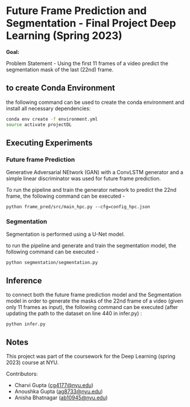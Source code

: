 # Future Frame Prediction and Segmentation - Final Project Deep Learning (Spring 2023)

**Goal:**

Problem Statement - Using the first 11 frames of a video predict the segmentation mask of the last (22nd) frame.

## to create Conda Environment 

the following command can be used to create the conda environment and install all necessary dependencies:
```bash
conda env create -f environment.yml
source activate projectDL
```

## Executing Experiments

### Future frame Prediction
Generative Adversarial NEtwork (GAN) with a ConvLSTM generator and a simple linear discriminator was used for future frame prediction.

To run the pipeline and train the generator network to predict the 22nd frame, the following command can be executed - 

```
python frame_pred/src/main_hpc.py --cfg=config_hpc.json
```

### Segmentation
Segmentation is performed using a U-Net model. 

to run the pipeline and generate and train the segmentation model, the following command can be executed -

```
python segmentation/segmentation.py
```
## Inference
to connect both the future frame prediction model and the Segmentation model in order to generate the masks of the 22nd frame of a video (given only 11 frames as input), the following command can be executed (after updating the path to the dataset on line 440 in infer.py) : 

```
python infer.py
```



## Notes

This project was part of the coursework for the Deep Learning (spring 2023) course at NYU.

Contributors:
* Charvi Gupta (cg4177@nyu.edu)
* Anoushka Gupta (ag8733@nyu.edu)
* Anisha Bhatnagar (ab10945@nyu.edu)
